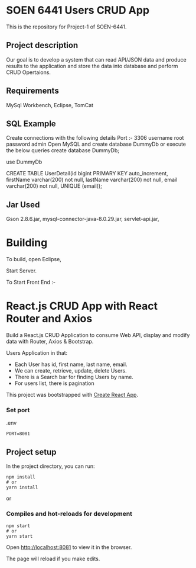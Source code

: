 SOEN 6441 Users CRUD App
==================================

This is the repository for Project-1 of SOEN-6441.


Project description
-------------------

Our goal is to  develop a system that can read API/JSON data and produce results to the application and store the data into database and perform CRUD Opertaions.

Requirements
--------------
MySql Workbench,
Eclipse,
TomCat


SQL Example
--------------
Create connections with the following details
Port :- 3306
username root
password admin
Open MySQL and create database DummyDb or execute the below queries
create database DummyDb;

use DummyDb
 

CREATE TABLE UserDetail(id bigint PRIMARY KEY 
auto_increment, 
firstName varchar(200) not null,
lastName varchar(200) not null,
email varchar(200) not null,
UNIQUE (email));

Jar Used
----------------
Gson 2.8.6.jar,
mysql-connector-java-8.0.29.jar,
servlet-api.jar,


Building
========

To build, open Eclipse,

Start Server.

To Start Front End :-
# React.js CRUD App with React Router and Axios

Build a React.js CRUD Application to consume Web API, display and modify data with Router, Axios & Bootstrap.

Users Application in that:
- Each User has id, first name, last name, email.
- We can create, retrieve, update, delete Users.
- There is a Search bar for finding Users by name.
- For users list, there is pagination

This project was bootstrapped with [Create React App](https://github.com/facebook/create-react-app).

### Set port
.env
```
PORT=8081
```

## Project setup

In the project directory, you can run:

```
npm install
# or
yarn install
```

or

### Compiles and hot-reloads for development

```
npm start
# or
yarn start
```

Open [http://localhost:8081](http://localhost:8081) to view it in the browser.

The page will reload if you make edits.




